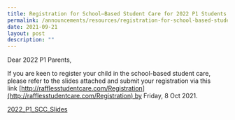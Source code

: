 ```yaml
---
title: Registration for School–Based Student Care for 2022 P1 Students
permalink: /announcements/resources/registration-for-school-based-student-care-for-2022-p1-students/
date: 2021-09-21
layout: post
description: ""
---
```

Dear 2022 P1 Parents,

If you are keen to register your child in the school-based student care, please refer to the slides attached and submit your registration via this link [http://rafflesstudentcare.com/Registration](http://rafflesstudentcare.com/Registration) by Friday, 8 Oct 2021.

[2022\_P1\_SCC\_Slides](/files/2022_P1_SCC_Slides.pdf)